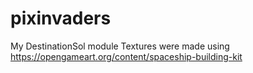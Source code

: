 # pixinvaders
My DestinationSol module
Textures were made using https://opengameart.org/content/spaceship-building-kit
